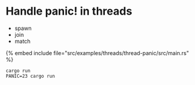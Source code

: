 # Handle panic! in threads

* spawn
* join
* match

{% embed include file="src/examples/threads/thread-panic/src/main.rs" %}


```
cargo run
PANIC=23 cargo run
```


